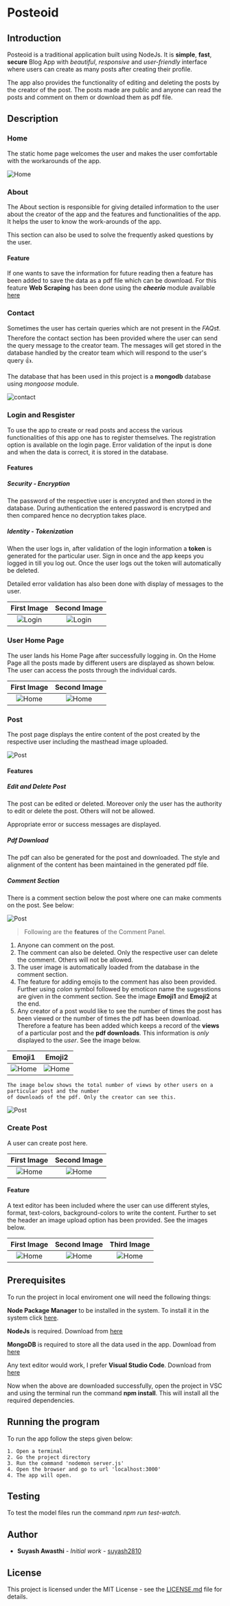 # Posteoid

## Introduction

Posteoid is a traditional application built using NodeJs. It is **simple**, **fast**, **secure** Blog App with _beautiful_, _responsive_ and _user-friendly_ interface where users can create as many posts after creating their profile. 

The app also provides the functionality of editing and deleting the posts by the creator of the post. The posts made are public and anyone can read the posts and comment on them or download them as pdf file. 

## Description

### Home

The static home page welcomes the user and makes the user comfortable with the workarounds of the app.

![Home](./public/img/readme_imgs/homeSS.png)

### About

The About section is responsible for giving detailed information to the user about the creator of the app and the features and functionalities of the app. It helps the user to know the work-arounds of the app. 

This section can also be used to solve the frequently asked questions by the user. 

#### Feature 

If one wants to save the information for future reading then a feature has been added to save the data as a pdf file which can be download. For this feature **Web Scraping** has been done using the ***cheerio*** module available [here](https://www.npmjs.com/package/cheerio)

### Contact

Sometimes the user has certain queries which are not present in the _FAQs_:exclamation:. Therefore the contact section has been provided where the user can send the query message to the creator team. The messages will get stored in the database handled by the creator team which will respond to the user's query :+1:. 

The database that has been used in this project is a **mongodb** database using _mongoose_ module.

![contact](./public/img/readme_imgs/ContactSS.png)

### Login and Resgister

To use the app to create or read posts and access the various functionalities of this app one has to register themselves. The registration option is available on the login page. Error validation of the input is done and when the data is correct, it is stored in the database.

#### Features

##### Security - Encryption

The password of the respective user is encrypted and then stored in the database. During authentication the entered password is encrytped and then compared hence no decryption takes place.

##### Identity - Tokenization

When the user logs in, after validation of the login information a **token** is generated for the particular user. Sign in once and the app keeps you logged in till you log out. Once the user logs out the token will automatically be deleted. 

Detailed error validation has also been done with display of messages to the user.

First Image            |  Second Image
:-------------------------:|:-------------------------:
![Login](./public/img/readme_imgs/loginSS.png)  |  ![Login](./public/img/readme_imgs/loginSSS.png)

### User Home Page

The user lands his Home Page after successfully logging in. On the Home Page all the posts made by different users are displayed as shown below. The user can access the posts through the individual cards.

First Image            |  Second Image
:-------------------------:|:-------------------------:
![Home](./public/img/readme_imgs/userHomeSS.png)  |  ![Home](./public/img/readme_imgs/userHomeSSS.png)

### Post

The post page displays the entire content of the post created by the respective user including the masthead image uploaded.

![Post](./public/img/readme_imgs/PostSS-min.png)

#### Features

##### Edit and Delete Post

The post can be edited or deleted. Moreover only the user has the authority to edit or delete the post. Others will not be allowed. 

Appropriate error or success messages are displayed.

##### Pdf Download 

The pdf can also be generated for the post and downloaded. The style and alignment of the content has been maintained in the generated pdf file.

##### Comment Section

There is a comment section below the post where one can make comments on the post. See below:

![Post](./public/img/readme_imgs/CommentSS.png)

>Following are the **features** of the Comment Panel.

1. Anyone can comment on the post.
2. The comment can also be deleted. Only the respective user can delete the comment. Others will not be allowed.
3. The user image is automatically loaded from the database in the comment section.
4. The feature for adding emojis to the comment has also been provided. Further using _colon_ symbol followed by emoticon name the sugesstions are given in the comment section. See the image **Emoji1** and **Emoji2** at the end.
5. Any creator of a post would like to see the number of times the post has been viewed or the number of times the pdf has been download. Therefore a feature has been added which keeps a record of the **views** of a particular post and the **pdf downloads**. This information is _only_ displayed to the _user_. See the image below.


Emoji1         |  Emoji2
:-------------------------:|:-------------------------:
![Home](./public/img/readme_imgs/EmojiSS.png)  |  ![Home](./public/img/readme_imgs/EmojiSSS.png)

```
The image below shows the total number of views by other users on a particular post and the number 
of downloads of the pdf. Only the creator can see this.

```

![Post](./public/img/readme_imgs/ViewSS.png)

### Create Post

A user can create post here.

First Image            |  Second Image
:-------------------------:|:-------------------------:
![Home](./public/img/readme_imgs/CreateSS.png)  |  ![Home](./public/img/readme_imgs/CreateSSS.png)

#### Feature

A text editor has been included where the user can use different styles, format, text-colors, background-colors to write the content. Further to set the header an image upload option has been provided. See the images below.

First Image            |  Second Image            |  Third Image          
:-------------------------:|:-------------------------:|:-------------------------:
![Home](./public/img/readme_imgs/EditorS.png)  |  ![Home](./public/img/readme_imgs/EditorSS.png)  |  ![Home](./public/img/readme_imgs/EditorSSS.png)


## Prerequisites

To run the project in local enviroment one will need the following things: 

**Node Package Manager** to be installed in the system. To install it in the system click [here](https://www.npmjs.com/get-npm). 

**NodeJs** is required. Download from [here](https://nodejs.org/en/download/)

**MongoDB** is required to store all the data used in the app. Download from [here](https://www.mongodb.com/download-center)

Any text editor would work, I prefer **Visual Studio Code**. Download from [here](https://code.visualstudio.com/download)

Now when the above are downloaded successfully, open the project in VSC and using the terminal run the command **npm install**. This will install all the required dependencies. 

## Running the program

To run the app follow the steps given below:

```
1. Open a terminal
2. Go the project directory
3. Run the command 'nodemon server.js'
4. Open the browser and go to url 'localhost:3000'
4. The app will open.
```

## Testing

To test the model files run the command _npm run test-watch_.

## Author

* **Suyash Awasthi** - *Initial work* - [suyash2810](https://github.com/suyash2810)


## License

This project is licensed under the MIT License - see the [LICENSE.md](https://github.com/Suyash2810/Posteoid/blob/master/LICENSE) file for details.